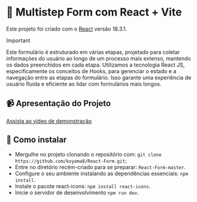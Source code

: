 # 📝 Multistep Form com React + Vite

Este projeto foi criado com o [React](https://reactjs.org/) versão 18.3.1.

> [!IMPORTANT]
> Este formulário é estruturado em várias etapas, projetado para coletar informações do usuário ao longo de um processo mais extenso, mantendo os dados preenchidos em cada etapa. Utilizamos a tecnologia React JS, especificamente os conceitos de Hooks, para gerenciar o estado e a navegação entre as etapas do formulário. Isso garante uma experiência de usuário fluida e eficiente ao lidar com formulários mais longos.

## 📹 Apresentação do Projeto
[Assista ao vídeo de demonstração](https://drive.google.com/file/d/1BGXXHEpaLZwiZ-bOMJf3uSauyoQ2KKll/view?usp=sharing)


## 🚀 Como instalar
- Mergulhe no projeto clonando o repositório com: `git clone https://github.com/koyama8/React-Form.git`;
- Entre no diretório recém-criado para se preparar: `React-Form-master`.
- Configure o seu ambiente instalando as dependências essenciais: `npm install`.
-  Instale o pacote react-icons: `npm install react-icons`.
- Inicie o servidor de desenvolvimento `npm run dev`.
  

